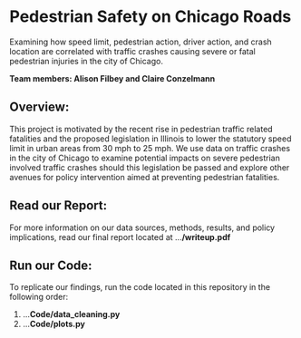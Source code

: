 # Pedestrian Safety on Chicago Roads
Examining how speed limit, pedestrian action, driver action, and crash location are correlated with traffic crashes causing severe or fatal pedestrian injuries in the city of Chicago.

**Team members: Alison Filbey and Claire Conzelmann**

## Overview:
This project is motivated by the recent rise in pedestrian traffic related fatalities and the proposed legislation in Illinois to lower the statutory speed limit in urban areas from 30 mph to 25 mph. We use data on traffic crashes in the city of Chicago to examine potential impacts on severe pedestrian involved traffic crashes should this legislation be passed and explore other avenues for policy intervention aimed at preventing pedestrian fatalities.

## Read our Report:
For more information on our data sources, methods, results, and policy implications, read our final report located at ...**/writeup.pdf**

## Run our Code:
To replicate our findings, run the code located in this repository in the following order:
1. ...**Code/data_cleaning.py**
2. ...**Code/plots.py**

